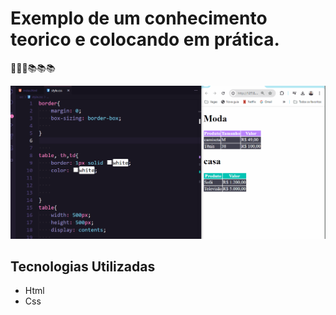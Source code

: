 # Exemplo de um conhecimento teorico e colocando em prática.
🚀🚀🚀📚📚📚

[<img src="./praticando.gif" alt="gif do exercicio4" targed="_blank">](https://github.com/jaksondeoliveiramartins)

## Tecnologias  Utilizadas
- Html
- Css
